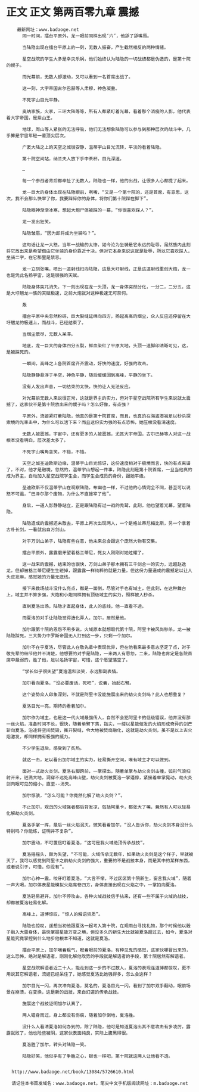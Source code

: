 # 正文 正文 第两百零九章 震撼
        最新网址：www.badaoge.net
          同一时间，擂台平原外，龙一眼前同样出现‘六’，他舔了舔嘴唇。
      
          当陆隐出现在擂台平原上的一刻，无数人振奋，产生截然相反的两种情绪。
      
          星空战院的学生大多是幸灾乐祸，他们始终认为陆隐的一切战绩都是伪造的，是第十院的幌子。
      
          而光幕前，无数人却激动，又可以看到一名首席出战了。
      
          这一刻，大宇帝国古尔巴赫等人肃穆，神色凝重。
      
          不死宇山目光平静。
      
          奥纳家族，火家，三环大陆等等，所有人都紧盯着光幕，看着那个消瘦的人影，他代表着大宇帝国，是紫山王。
      
          地球，周山等人紧张的无法呼吸，他们无法想象陆隐可以参与到那种层次的战斗中，几乎算是宇宙年轻一辈顶尖层次。
      
          广袤大陆之上的天空之城很安静，温蒂宇山目光流转，平淡的看着陆隐。
      
          第十院空间站，纳兰夫人放下手中茶杯，目光深邃。
      
          …
      
          每一个参战者背后都牵扯了无数人，陆隐也一样，他的出战，让很多人心都提了起来。
      
          龙一巨大的身体出现在陆隐眼前，咧嘴，“又是一个第十院的，还是首席，有意思，这次，我不会那么快宰了你，我要踩碎你的身体，将你们第十院踩在脚下”。
      
          陆隐眼神渐渐冰寒，想起大炮尸体被踩的一幕，“你很喜欢踩人？”。
      
          龙一发出狂笑。
      
          陆隐皱眉，“因为即将成为坐骑吗？”。
      
          这句话让龙一大怒，当年一战输的太惨，如今沦为坐骑是它永远的耻辱，虽然族内此刻将它放出来是希望借由它坐骑的身份靠近十决，但对它本身来说这就是耻辱，所以它喜欢踩人，坐骑二字，在它那里是禁忌。
      
          龙一立刻张嘴，喷出一道射线扫向陆隐，这是大圩射线，正是这道射线重创大炮，龙一也是凭此名扬宇宙，这是很强的天赋。
      
          陆隐身体突兀消失，下一刻出现在龙一头顶，龙一身体突然分化，一分二，二分五，这是大圩魍龙一族的天赋极速，之前大炮就对这种极速无可奈何。
      
          轰
      
          擂台平原中央忽然粉碎，巨大裂缝延绵向四方，扬起高高的烟尘，众人反应还停留在大圩魍龙的极速上，而战斗，已经结束了。
      
          当烟尘散尽，无数人呆滞。
      
          地底，龙一巨大的身体四分五裂，鲜血染红了平原大地，头顶一道脚印清晰可见，这，是被踩死的。
      
          一瞬间，高峰之上各院首席齐齐震动，好快的速度，好强的攻击。
      
          陆隐静静悬浮于半空，神色平静，随后缓缓回到高峰，平静的坐下。
      
          没有人发出声音，一切结束的太快，快的让人无法反应。
      
          对光幕前无数人来说很正常，这就是界主的实力，但对于星空战院所有学生来说就太震撼了，这家伙不是第十院放出来的幌子吗？怎么好像，有点强？
      
          平原外，流姬紧盯着陆隐，他真的是第十院首席，而且，也真的在海盗港被足以秒杀探索境的光束击中，为什么可以活下来？而且这份实力强的有点恐怖，她压根没看清速度。
      
          无数人被震撼，宇宙中，还有更多的人被震撼，尤其大宇帝国，古尔巴赫等人对这一战根本没看明白，层次差太多了。
      
          不死宇山嘴角含笑，不错，不错。
      
          天空之城圣迪欧斯边缘，温蒂宇山目光惊讶，这份速度相对于极境而言，快的有点离谱了，不对，他才是融境，忽然的，温蒂宇山想起一件事，陆隐此刻是第十院首席，一旦当他真的成为界主，自动加入星空战院学生会，而学生会成员的身份，跟她平级。
      
          圣迪欧斯不仅温蒂宇山在观察陆隐，布幽也一样，不过他的心情完全不同，甚至可以说怒不可遏，“巴泽尔那个废物，为什么不直接宰了他”。
      
          身后，一道人影静静站立，正是跟陆隐有过一战的秃鹫，此刻，他也望着光幕，望着陆隐。
      
          陆隐造成的震撼还未散去，平原上再次出现两人，一个是格兰蒂尼梅比斯，另一个拿着古朴长剑，一看就出自万剑山。
      
          对于万剑山弟子，陆隐有些在意，他未来总会跟这个庞然大物有交集。
      
          擂台平原外，露露磨牙望着格兰蒂尼，死女人刚刚对她炫耀了。
      
          这一战来的震撼，结束的也很快，万剑山弟子那木拥有三千剑合一的实力，远超赵逸龙，但却被格兰蒂尼硬生生砸掉，跟露露一样纯粹的就是力量，但这份力量造成的震撼足以让人头皮发麻，感觉她的力量无底线。
      
          接下来数场战斗没什么亮点，都是一面倒，尽管对手也有域主，但此刻，在这种舞台上，域主并不算多强，大炮和小炮同样拥有顶级域主的实力，照样被人秒杀。
      
          直到夏洛出场，陆隐才直起身体，此人的底线，他一直看不透。
      
          而夏洛的对手让陆隐觉得造化弄人，加尔，居然是他。
      
          加尔跟第十院的恩怨不用多说，火域原本就想取代第十院，阿里卡被风尚秒杀，龙一被陆隐踩死，三大势力中罗斯帝国无人打到这一步，只剩一个加尔。
      
          加尔不在乎夏洛，尽管此人在敬先辈中表现优异，但在他看来最多意志坚定了点，对于敬先辈的细节他并不清楚，他想要的对手是陆隐，一来两人有恩怨，二来，陆隐也肯定是各院首席中最弱的，胜了他，足以名扬宇宙，可惜，这个愿望落空了。
      
          “学长似乎很失望”夏洛温和淡笑，永远那副表情。
      
          加尔看向夏洛，“没必要废话，死吧”，说着，抬起右臂。
      
          这个姿势众人印象深刻，不就是阿里卡没能施展出来的劫火炎剑吗？此人也想重复？
      
          夏洛目光一亮，期待的看着加尔。
      
          加尔作为域主，也是这一代火域最强传人，自然不会犯阿里卡的低级错误，他并没有那一丝火焰，准备时间不长，很快，随着单臂下落，指尖，一缕以星能催发的火焰形成奇异的剑芒斩向夏洛，沿途将空间焚毁，撕开裂缝，令大地被焚烧融化，这就是劫火炎剑，虽不是以上古火焰激发，却同样拥有极强的威力。
      
          不少学生退后，感受到了炙热。
      
          就这一击，足以看出加尔域主的实力，轻易撕开空间，唯有域主才可以做到。
      
          面对一式劫火炎剑，夏洛右脚跨前，一掌探出，随着单掌与劫火炎剑击撞，弧形气浪扫射开来，迸溅大地，洞穿不远处高峰山壁，劫火炎剑被夏洛一掌逼停，紧接着单掌晃动，劫火炎剑肉眼可见的缩小，直至--消失。
      
          加尔惊骇，“怎么可能？你竟然化解了劫火炎剑？”。
      
          不止加尔，观战的火域强者都后背发凉，包括阿里卡，都张大了嘴，竟然有人可以轻易化解劫火炎剑。
      
          夏洛手掌一挥，最后一丝火焰泯灭，微笑看着加尔，“没人告诉你，劫火炎剑本身没什么特别吗？你能练，证明并不复杂”。
      
          加尔震动，不可置信盯着夏洛，“这可是我火域绝顶传承战技”。
      
          夏洛摇摇头，颇为失望，“不可能，火域传承无数年，如果劫火炎剑是这个样子，早就被灭了，我可以感觉到阿里卡之前劫火炎剑的强大，重要的不是战技本身，而是其中的某样东西，或者说引子，可惜，你没有”。
      
          加尔心神一震，咬牙盯着夏洛，“大言不惭，不过区区第十院新生，妄言我火域”，随着一声大喝，加尔体表星能模拟火焰席卷四方，身体直接出现在火焰之中，一掌拍向夏洛。
      
          夏洛轻易避开，加尔不停攻击，各种火域战技信手拈来，还有一些不属于火域的战技，却都被夏洛轻易化解。
      
          高峰上，道博惊叹，“惊人的解语资质”。
      
          陆隐也惊叹，遥想当初他跟夏洛一起考入第十院，在观雨台寻找礼物，那个时候他以骰子融入大雷身体，最快掌握星能万变之境，但没多久的新生大比就被夏洛超过去，如今，夏洛对星能究竟掌控到什么地步他根本不知道，这就是夏洛。
      
          擂台平原上，加尔喘着粗气，瞪着眼前的夏洛，有种见鬼的感觉，这家伙哪冒出来的，这么恐怖，绝对是解语者，刚刚化解他攻势的手段就是解语者的手段，第十院居然有解语者。
      
          星空战院解语者近二十人，能走到这一步的不过数人，夏洛的表现连道博都惊叹，更不用说其它解语者，流姬已经呆住了，她感觉夏洛比她强得多，怎么会这样？
      
          加尔目光一闪，再次冲向夏洛，莫名的，夏洛目光一闪，看到了加尔双手翻动，眼前场景在崩溃，在变换，这是新的战技，来自幻道的传承战技。
      
          施展这个战技证明加尔认真了。
      
          两人错身而过，身上都没有伤痕，随着加尔倒地，夏洛胜。
      
          没什么人看清夏洛如何办到的，除了陆隐，他可是知道夏洛出其不意攻击有多凌厉，露露就败了，他也险些被阴，这家伙表面纯良，实际上腹黑得很。
      
          夏洛胜了加尔，转头对陆隐一笑。
      
          陆隐好笑，他似乎有了争胜之心，银也一样吧，第十院就这两人让他看不透。
      
      
      http://www.badaoge.net/book/13084/5726610.html
      
      请记住本书首发域名：www.badaoge.net。笔尖中文手机版阅读网址：m.badaoge.net